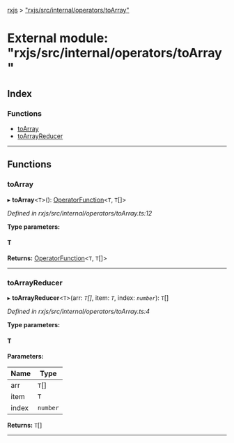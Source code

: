 [rxjs](../README.md) > ["rxjs/src/internal/operators/toArray"](../modules/_rxjs_src_internal_operators_toarray_.md)

# External module: "rxjs/src/internal/operators/toArray"

## Index

### Functions

* [toArray](_rxjs_src_internal_operators_toarray_.md#toarray)
* [toArrayReducer](_rxjs_src_internal_operators_toarray_.md#toarrayreducer)

---

## Functions

<a id="toarray"></a>

###  toArray

▸ **toArray**<`T`>(): [OperatorFunction](../interfaces/_rxjs_src_internal_types_.operatorfunction.md)<`T`, `T`[]>

*Defined in rxjs/src/internal/operators/toArray.ts:12*

**Type parameters:**

#### T 

**Returns:** [OperatorFunction](../interfaces/_rxjs_src_internal_types_.operatorfunction.md)<`T`, `T`[]>

___
<a id="toarrayreducer"></a>

###  toArrayReducer

▸ **toArrayReducer**<`T`>(arr: *`T`[]*, item: *`T`*, index: *`number`*): `T`[]

*Defined in rxjs/src/internal/operators/toArray.ts:4*

**Type parameters:**

#### T 
**Parameters:**

| Name | Type |
| ------ | ------ |
| arr | `T`[] |
| item | `T` |
| index | `number` |

**Returns:** `T`[]

___

